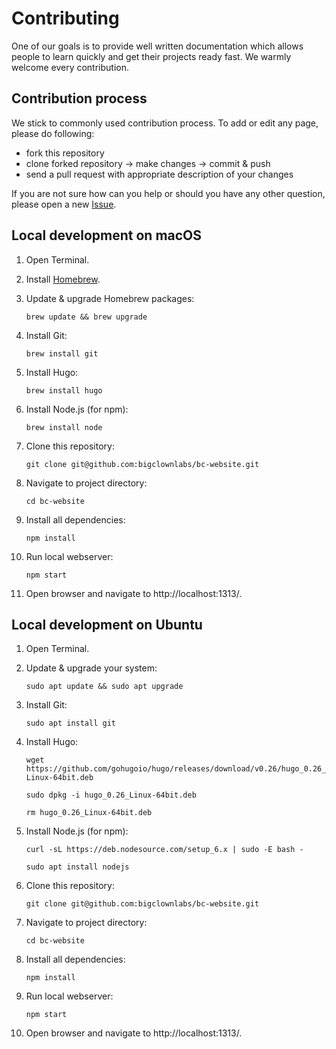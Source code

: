# Contributing

One of our goals is to provide well written documentation which allows people to learn quickly and get their projects ready fast. We warmly welcome every contribution.


## Contribution process
We stick to commonly used contribution process. To add or edit any page, please do following:
  
  - fork this repository
  - clone forked repository -> make changes -> commit & push
  - send a pull request with appropriate description of your changes

If you are not sure how can you help or should you have any other question, please open a new [Issue](https://github.com/bigclownlabs/bc-website/issues).


## Local development on macOS

1. Open Terminal.

2. Install [Homebrew](https://brew.sh/).

3. Update & upgrade Homebrew packages:

    `brew update && brew upgrade`

4. Install Git:

    `brew install git`

5. Install Hugo:

    `brew install hugo`

6. Install Node.js (for npm):

    `brew install node`

7. Clone this repository:

    `git clone git@github.com:bigclownlabs/bc-website.git`

8. Navigate to project directory:

    `cd bc-website`

9. Install all dependencies:

    `npm install`

10. Run local webserver:

    `npm start`

11. Open browser and navigate to http://localhost:1313/.

## Local development on Ubuntu

1. Open Terminal.

2. Update & upgrade your system:

    `sudo apt update && sudo apt upgrade`

3. Install Git:

    `sudo apt install git`

4. Install Hugo:

    `wget https://github.com/gohugoio/hugo/releases/download/v0.26/hugo_0.26_Linux-64bit.deb`

    `sudo dpkg -i hugo_0.26_Linux-64bit.deb`

    `rm hugo_0.26_Linux-64bit.deb`

5. Install Node.js (for npm):

    `curl -sL https://deb.nodesource.com/setup_6.x | sudo -E bash -`

    `sudo apt install nodejs`

6. Clone this repository:

    `git clone git@github.com:bigclownlabs/bc-website.git`

7. Navigate to project directory:

    `cd bc-website`

8. Install all dependencies:

    `npm install`

9. Run local webserver:

    `npm start`

10. Open browser and navigate to http://localhost:1313/.